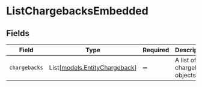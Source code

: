 # ListChargebacksEmbedded


## Fields

| Field                                                          | Type                                                           | Required                                                       | Description                                                    |
| -------------------------------------------------------------- | -------------------------------------------------------------- | -------------------------------------------------------------- | -------------------------------------------------------------- |
| `chargebacks`                                                  | List[[models.EntityChargeback](../models/entitychargeback.md)] | :heavy_minus_sign:                                             | A list of chargeback objects.                                  |